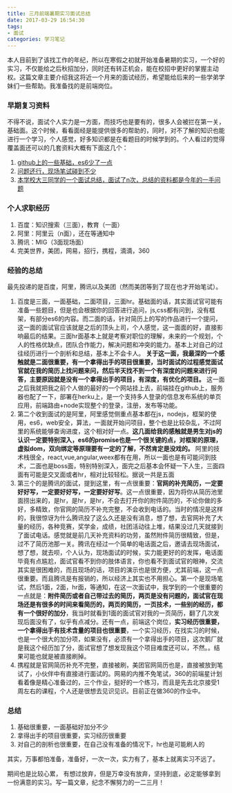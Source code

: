 ```yaml
---
title: 三月前端暑期实习面试总结
date: 2017-03-29 16:54:30
tags:
- 面试
categories: 学习笔记
---
```


本人目前到了该找工作的年纪，所以在寒假之初就开始准备暑期的实习，一个好的实习，不仅能给之后秋招加分，同时还有转正机会，能在校招中更好的掌握主动权。这篇文章主要介绍我这将近一个月来的面试经历，希望能给后来的一些学弟学妹们一些帮助。我准备找的是前端岗位。
<!--more-->

### 早期复习资料
不得不说，面试个人实力是一方面，而技巧也是要有的，很多人会被拦在第一关，基础面。这个时候，看看面经是能提供很多的帮助的，同时，对不了解的知识也能进行一个学习，个人感觉，好多知识都是在看题目的时候学到的。个人看过的觉得覆盖面还可以的几套资料大概有下面这几个：
1. [github上的一些基础，es6少了一点](https://github.com/markyun/My-blog/tree/master/Front-end-Developer-Questions/Questions-and-Answers)
2. [问题还行，现场笔试碰到不少](https://juejin.im/entry/580302b52e958a0055d4a341)
3. [本学校大三同学的一个面试总结，面试了n次，总结的资料都是今年的一手问题](https://juejin.im/post/58cdf9285c497d0057c3b591)

### 个人求职经历
1. 百度：知识搜索（三面），教育（一面）
2. 阿里：阿里云（n面），还在等通知中
3. 腾讯：MIG（3面现场面）
4. 完美世界，美团，网易，招行，携程，滴滴，360

### 经验的总结
最先投递的是百度，阿里，腾讯以及美团（然而美团等到了现在也才开始笔试）。
1. 百度是三面，一面基础，二面项目，三面hr。基础面的话，其实面试官可能有准备一些题目，但是也会根据你的回答进行追问，js,css都有问到，没有框架，有部分es6的内容。而二面的话，针对简历上的写的作品进行一个提问，这一面的面试官应该就是之后的顶头上司，个人感觉，这一面面的好，直接影响最后的结果。三面hr面基本上就是考察对职位的理解，未来的一个规划，个人的性格优缺点，团队合作能力，解决问题和冲突的能力。基本上对自己的过往经历进行一个剖析和总结，基本上不会卡人。 **关于这一面，我最深的一个感触就是二面很重要，有一个拿得出手的项目很重要，当时面试的过程感觉面试官就在我的简历上找问题来问，然后半天找不到一个有深度的问题来进行问答，主要原因就是没有一个拿得出手的项目，有深度，有优化的项目。**  这一面之后我就把我之前个人做的最好的一个网站挂上去，前端挂在github上，服务器也配了一下，部署在herku上，是一个支持多人登录的信息发布系统的单页应用，前端路由+node实现整个的登录，注册，发布等功能。
2. 第二个收到面试的是阿里，阿里感觉侧重点基本都在js，nodejs，框架的使用，es6，web安全，算法，一面就开始问项目，整个也是比较杂乱，不过阿里的系统能够查询进度，这个相对好一点。**这几面给我的感触就是男生对js的认识一定要特别深入，es6的promise也是一个很关键的点，对框架的原理，虚拟dom，双向绑定等原理要有一定的了解，不然肯定是没戏的。** 阿里的技术栈很全，react,vue,angular,weex都有在用，所以一面也是有可能问到技术，二面也是boss面，特别特别深入，面完之后基本会怀疑一下人生，三面四面有可能是交叉面或者hr，相对比较轻松。据说一共是五面
3. 第三个的是腾讯的面试，提到这里，有一点很重要：**官网的补充简历，一定要好好写，一定要好好写，一定要好好写**。这一点很重要，因为将你从简历池里面捞出来的，是hr，是hr，是hr，不会去打开你的附件简历的，不论你做的多好，多精致，你官网的简历不补充完整，不会收到电话的。当时的情况是这样的，我很惊讶为什么腾讯投了这么久还是没有消息，想了想，去官网补充了大量的经历，各种竞赛，奖学金，成绩，社团活动往上堆，结果没过几天就接到了面试电话。感觉就是前几天补充资料的功劳，虽然附件简历很精致，但是，过不了简历池那一关。腾讯在经过一个简单的电话面之后，邀请去现场面试，想了想，就去呗，个人认为，现场面试的时候，实力能更好的的发挥，电话面毕竟有点尴尬，面试官看不到你的肢体语言，你也看不到面试官的眼神，交流其实是很困难的，而且现场的话，项目的演示也是很方便，尤其前端，这一点很重要。而且腾讯是有报销的，所以经济上其实也不用担心。第一个是现场笔试，然后1面，2面，hr面，等通知，在这一次面试中，我学到的一个很重要的一点就是：**附件简历或者自己带过去的简历，两页是没有问题的，面试官在现场还是有很多的时间来看简历的，两页的简历，一页技术，一些别的经历，都有一个很好的加分**，我当时就看到1面的面试官对我的一页简历，翻了几次发现后面没有了，似乎有点减分。还有一点，前端这个岗位，**实习经历很重要，一个拿得出手有技术含量的项目也很重要**，一个实习经历，在找实习的时候，也是一个很大的加分项，如果没有，必须有一个拿得出手的项目，这次鹅厂就是我这个经历加了分，面试官想了想发现我这个项目难度还可以，不然。。结果可能也就是被直接刷掉。
4. 携程就是官网简历补充不完整，直接被刷，美团官网简历也是，直接被放到笔试了，小伙伴中有直接进行面试的。网易的内推不免笔试，360的前端星计划看着像是精心准备过的，三个作业，挺好的一个练习，而且是先去北京接受1周左右的课程，个人还是很想去见识见识。目前正在做360的作业中。

### 总结
1. 基础很重要，一面基础好加分不少
2. 拿得出手的项目很重要，实习经历很重要
3. 对自己的剖析也很重要，在自己没有准备的情况下，hr也是可能刷人的

其实，万事都怕准备，准备好，一次一次，实力有了，基本上就离实习不远了。

期间也是比较心累， 有想过放弃，但是万幸没有放弃，坚持到底，必定能够拿到一份满意的实习。写一篇文章，纪念不懈努力的一二三月！